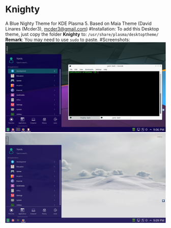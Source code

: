 # Knighty
A Blue Nighty Theme for KDE Plasma 5. Based on Maia Theme (David Linares (Mcder3), mcder3@gmail.com)
#Installation:
To add this Desktop theme, just copy the folder **Knighty** to: ```/usr/share/plasma/desktoptheme/```
**Remark**: You may need to use ```sudo``` to paste.
#Screenshots:
![alt tag](https://raw.githubusercontent.com/Yanis-Boussad/Knighty/master/Knighty/Screenshot_20160810_210647.png)
![alt tag](https://raw.githubusercontent.com/Yanis-Boussad/Knighty/master/Knighty/Screenshot_20160810_210922.png)
